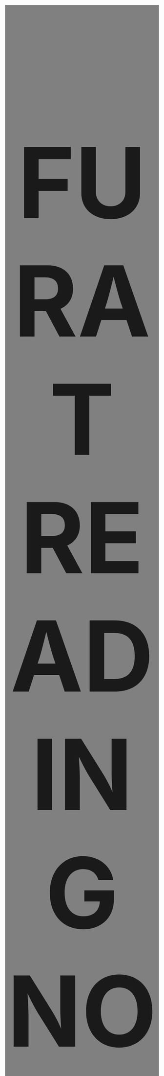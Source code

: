


<div  style="font-size:160px; background-color:gray; text-align:center;"> <h1><br> <b> FURAT READING NOTES </b> <br><br> </h1> </div>

<p><br></p>

## Biomedical Informatics Engineering Graduate . Interested in IT field and Web applications 

<p><br></p>
![](https://i.pinimg.com/originals/b5/20/ce/b520ce3ebb3e42f423255efc9ab2d13f.png)
                          
 <div  style="font-size:160px; background-color:gray; text-align:center;"> <h1> <br><b> 102 NOTES </b> <br><br> </h1> </div>

<br>                         

| Reads     | Date        | Link        |
| :-------- |:-----------: |:----------: |
| **Home**  |   -    | [**Go Back Home!**](https://furatmalkawi29.github.io/reading-notes/) |
|     **Read: 01 - The Coder's Computer**    | *1-Feburay*  | [***Choosing A Text Editor***](https://furatmalkawi29.github.io/reading-notes/choose.md) |
| **Lab: 02a - Learning Markdown** | *2-Feburay* | [***How you can benefit from a growth mindset?***](https://furatmalkawi29.github.io/reading-notes/growth_mindset) |
| **Read: 02b - Revisions and the Cloud** | *2-Feburay* | [***Git Tutorial: A Comprehensive Guide***](https://furatmalkawi29.github.io/reading-notes/git) |
| **Read: 02a -Learning Markdown** | *2-Feburay* | [***Masternig Markdown***](https://furatmalkawi29.github.io/reading-notes/markdown) |
| ***Read: 03 - Structure web pages with HTML*** | *4-Feburay* | [**Book summery**](https://furatmalkawi29.github.io/reading-notes/htmlread) |
| ***Read: 04 - Programming with JavaScript*** | *7-Feburay* | [**Book summery**](https://furatmalkawi29.github.io/reading-notes/js-read) |
| ***Read: 05 - Operators and Loops*** | *8-Feburay* | [**Book summery**](https://furatmalkawi29.github.io/reading-notes/lab05) |
| ***Read: 06b - Design web pages with CSS*** | *9-Feburay* | [**Book summery**](https://furatmalkawi29.github.io/reading-notes/lab06b) |
| ***Read: 06a - Functions*** | *9-Feburay* | [**Book summery**](https://furatmalkawi29.github.io/reading-notes/func) |



 <div  style="font-size:160px; background-color:gray; text-align:center;"> <h1> <br><b> 201 NOTES </b> <br><br> </h1> </div>

<br> 


| Reads     | Date        | Link        |
| :-------- |:-----------: |:----------: |
| ***Read: 01 - Introductory HTML and JavaScript*** | *14-Feburay* | [**Duckett HTML Book: (CH 1,8,17,18)**](https://furatmalkawi29.github.io/reading-notes/201/class01) |
| ***Read: 02 - HTML Text, CSS Introduction, and Basic JavaScript Instructions*** | *15-Feburay* | [**Book summery**](https://furatmalkawi29.github.io/reading-notes/201/class02) |
| ***Read: 03 - HTML Lists, CSS Boxes, JS Control Flow*** | *15-Feburay* | [**Duckett HTML Book: (CH 1,8,17,18)****Book summery**](https://furatmalkawi29.github.io/reading-notes/201/class03) |
| ***Read: 04 - HTML Links, CSS Layout, JS Functions*** | *16-Feburay* | [**Book summery**](https://furatmalkawi29.github.io/reading-notes/201/class04) |
| ***Read: 05 - HTML Images; CSS Color & Text*** | *17-Feburay* | [**Book summery**](https://furatmalkawi29.github.io/reading-notes/201/class05) |

| ***Read: 06 - JS Object Literals; The DOM*** | *22-Feburay* | [**Book summery**](https://furatmalkawi29.github.io/reading-notes/201/class06) |

| ***Read: 07 - HTML Tables; JS Constructor Functions*** | *22-Feburay* | [**Book summery**](https://furatmalkawi29.github.io/reading-notes/201/class07) |
| ***Read: 08 - More CSS Layout*** | *23-Feburay* | [**Book summery**](https://furatmalkawi29.github.io/reading-notes/201/class08) |
| ***Read: 09 - Events and Forms*** | *24-Feburay* | [**Book summery**](https://furatmalkawi29.github.io/reading-notes/201/class09) |
| ***Read: 10 - Debugging*** |  *25-Feburay* | [**Book summery**](https://furatmalkawi29.github.io/reading-notes/201/class10) |
| ***Read: 11 - Assorted Topics*** |  *27-Feburay* | [**Book summery**](https://furatmalkawi29.github.io/reading-notes/201a/class11) |

|**Read: 12 - canvas Element & Chart.js** |  *28-Feburay* | [**Book summery**](https://furatmalkawi29.github.io/reading-notes/201a/class12) |



<div  style="font-size:160px; background-color:gray; text-align:center;"> <h1> <br><b> 301 NOTES </b> <br><br> </h1> </div>

<br> 


| Reads     | week        | Link        |
| :-------- |:-----------: |:----------: |
|**Read: 01 -** | *Week-1* | [**SMACSS and Responsive Web Design**](https://furatmalkawi29.github.io/reading-notes/301/class01) |
|**Read: 02 -** | *Week-1* | [**jQuery, Events, and The DOM**](https://furatmalkawi29.github.io/reading-notes/301/class02) |
|**Read: 03 -** | *Week-1* | [**Flexbox and Templating**](https://furatmalkawi29.github.io/reading-notes/301/class03) |
|**Read: 04 -** | *Week-1* | [**Responsive Web Design and RegEx**](https://furatmalkawi29.github.io/reading-notes/301/class04) |
|**Read: 05 -** | *Week-1* | [**Heroku Deployment**](https://furatmalkawi29.github.io/reading-notes/301/class05) |


| :-------- |:-----------: |:----------: |
|**Read: 06 -** | *Week-2* | [**Node, Express, and APIs**](https://furatmalkawi29.github.io/reading-notes/301/class06)   |
|**Read: 07 -** | *Week-2* | [**RESTful APIs**](https://furatmalkawi29.github.io/reading-notes/301/class07) |
|**Read: 08 -** | *Week-2* | [**SQL**](https://furatmalkawi29.github.io/reading-notes/301/class08) |
|**Read: 09 -** | *Week-2* | [Functional Programming And Reafactoring**](https://furatmalkawi29.github.io/reading-notes/301/class09) |
|**Read: 10 -** | *Week-2* | [** **](https://furatmalkawi29.github.io/reading-notes/301/class10) |

| :-------- |:-----------: |:----------: |
|**Read: 11 -** | *Week-3* | [****](https://furatmalkawi29.github.io/reading-notes/301/) |
|**Read: 12 -** | *Week-3* | [****](https://furatmalkawi29.github.io/reading-notes/301/) |
|**Read: 13 -** | *Week-3* | [****](https://furatmalkawi29.github.io/reading-notes/301/) |
|**Read: 14 -** | *Week-3* | [****](https://furatmalkawi29.github.io/reading-notes/301/) |
|**Read: 15 -** | *Week-3* | [****](https://furatmalkawi29.github.io/reading-notes/301/) |
